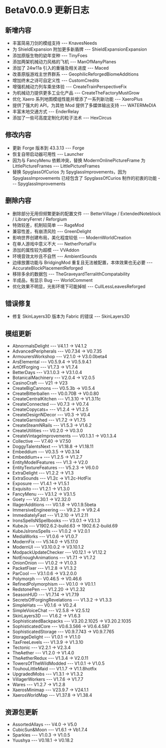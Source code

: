 # BetaV0.0.9 更新日志

## 新增内容

- 丰富简易刀剑的模组支持 --- KnavesNeeds
- 为 ShieldExpansion 附加更多新盾牌 --- ShieldExpansionExpansion
- 添加原版生物的幼年变种 --- TinyFoes
- 添加两架机械动力风格的飞机 --- ManOfManyPlanes
- 添加了 24w11a 引入的重锤及相关进度 --- Maced
- 改善原版游戏主世界群系 --- GeophilicReforgedBiomeAdditions
- 增加终末之诗可自定义性 --- CustomCredits
- 增强机械动力列车乘坐体验 --- CreateTrainPerspectiveFix
- 为机械动力提供更多工业化产品 --- CreateTheFactoryMustGrow
- 优化 Xaero 系列地图模组性能并增添了一系列新功能 --- XaeroPlus
- 提供了强大的 API，为其他 Mod 提供了多媒体输出支持 --- WATERMeDIA
- 丰富末地交通方式 --- EnderRelay
- 添加了一些可高度定制化的粒子法术 --- HexCircus

## 修改内容

- 更新 Forge 版本到 43.3.13 --- Forge
- 恢复自带启动器可用性 --- Launcher
- 因为与 FancyMenu 依赖冲突，替换 ModernOnlinePictureFrame 为 LittlePictureFrames --- LittlePictureFrames
- 替换 SpyglassOfCurios 为 SpyglassImprovements，因为 SpyglassImprovements 已经包含了 SpyglassOfCurios 制作的初衷的功能 --- SpyglassImprovements

## 删除内容

- 删除部分无用但频繁更新的配置文件 --- BetterVillage / ExtendedNoteblock / LibraryFerret / Reforgium
- 特效较差，机制较简单 --- RageMod
- 兼容性差，有崩溃风险 --- GreenDelight
- 影响世界创建布局，美化程度较低 --- ModernWorldCreation
- 在单人游戏中意义不大 --- NetherPortalFix
- 添加的属性较为超模 --- VVAddon
- 环境音效太吵且不自然 --- AmbientSounds
- 边缘放置功能与 BridgingMod 重复且无法被配置，本体效果也无必要 --- AccurateBlockPlacementReforged
- 移除多余的数据包 --- TheGraveyardTerralithCompatability
- 半成品，有显示 Bug --- WorldComment
- 优化效果不明显，光影环境下可能掉帧 --- CullLessLeavesReforged

## 错误修复

- 修复 SkinLayers3D 版本为 Fabric 的错误 --- SkinLayers3D

## 模组更新

- AbnormalsDelight --- V4.1.1 -> V4.1.2
- AdvancedPeripherals --- V0.7.34 -> V0.7.35
- ArmourersWorkshop --- V2.1.0 -> V3.0.0beta4
- ArsElemental --- V0.5.9.4 -> V0.5.9.4.1
- ArtOfForging --- V1.7.3 -> V1.7.4
- BetterDays --- V3.1.0.3 -> V3.1.0.4
- BotanicalMachinery --- V2.0.4 -> V2.0.5
- CasinoCraft --- V21 -> V23
- CreateBigCannons --- V0.5.3b -> V0.5.4
- CreateBitterballen --- V0.0.70B -> V0.0.80
- CreateCentralKitchen --- V1.3.10 -> V1.3.11c
- CreateConnected --- V0.7.3 -> V0.7.4
- CreateCopycats+ --- V1.2.4 -> V1.2.5
- CreateDesignNDecor --- V0.3 -> V0.4
- CreateGarnished --- V1.7.2 -> V1.7.5
- CreateSteamNRails --- V1.5.3 -> V1.6.2
- CreateUtilities --- V0.2.0 -> V0.3.0
- CreateVintageImprovements --- V0.1.3.1 -> V0.1.3.4
- Collective --- V7.40 -> V7.50
- DoggyTalentsNext --- V1.18.8 -> V1.18.11
- Embeddium --- V0.3.5 -> V0.3.14
- Embeddium++ --- V1.2.5 -> V1.2.7
- EntityModelFeatures --- V1.3 -> V2.0
- EntityTextureFeatures --- V5.2.3 -> V6.0.0
- ExtraDelight --- V1.2.2 -> V1.3
- ExtraSounds --- V1.2c -> V1.2c-HotFix
- Exposure --- V1.4.1 -> V1.5.1
- Exquisito --- V1.2.1 -> V1.3.0
- FancyMenu --- V3.1.2 -> V3.1.5
- Goety --- V2.30.1 -> V2.32.0
- IllagerAdditions --- V0.1.8 -> V0.1.9.5beta
- ImmersiveEngineering --- V9.2.3 -> V9.2.4
- ImmediatelyFast --- V1.2.10 -> V1.2.11
- IronsSpellsNSpellbooks --- V3.0.1 -> V3.1.3
- KubeJs --- V1902.6.2-build.63 -> 1902.6.2-build.69
- KubeJsIronsSpells --- V1.0.2 -> V2.0.1
- MediaWorks --- V1.0.6 -> V1.0.7
- ModernFix --- V5.14.0 -> V5.17.0
- ModernUI --- V3.10.0.2 -> V3.10.1.2
- ModpackUpdateChecker --- V0.12.1 -> V1.12.2
- NotEnoughAnimations --- V1.7.1 -> V1.7.2
- OnionOnion --- V1.0.2 -> V1.0.3
- PacketFixer --- V1.2.8 -> V1.3.2
- ParCool --- V3.1.0.6 -> V3.2.0.0
- Polymorph --- V0.46.5 -> V0.46.6
- RefinedPolymorphism --- V0.1.0 -> V0.1.1
- RedstonePen --- V1.2.20 -> V1.2.32
- SeasonHUD --- V1.7.14 -> V1.7.19
- SecretsOfForgingRevelations --- V1.3.2 -> V1.3.3
- SimpleHats --- V0.1.6 -> V0.2.4
- SimpleVoiceChat --- V2.5.8 -> V2.5.12
- SkinLayers3D --- V1.6.2 -> V1.6.3
- SophisticatedBackpacks --- V3.20.2.1025 -> V3.20.2.1035
- SophisticatedCore --- V0.6.3.566 -> V0.6.4.587
- SophisticatedStorage --- V0.9.7.743 -> V0.9.7.765
- StorageDelight --- V1.0.1 -> V1.1.0
- TaxFreeLevels --- V1.3.9 -> V1.3.10
- Tectonic --- V2.2.1 -> V2.3.4
- TheAether --- V1.2.0 -> V1.4.0
- TheAetherRedux --- V1.3.4 -> V2.0.11
- TowersOfTheWildModded --- V1.0.1 -> V1.0.5
- TouhouLittleMaid --- V1.1.7 -> V1.1.8hotfix
- UpgradedMobs --- V1.3.1 -> V1.3.2
- VillagerWorkers --- V1.7.6 -> V1.7.7
- Wares --- V1.2.7 -> V1.2.8
- XaerosMinimap --- V23.9.7 -> V24.1.1
- XaerosWorldMap --- V1.37.8 -> V1.38.4

## 资源包更新

- AssortedAllays --- V4.0 -> V5.0
- CubicSun\&Moon --- V1.6.1 -> Vb1.7.4
- Sparkles --- V1.0.3 -> V1.0.5
- Yuushya --- V0.18.1 -> V0.18.2
